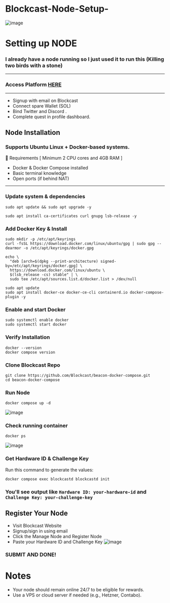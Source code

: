 # Blockcast-Node-Setup-
![image](https://github.com/user-attachments/assets/e788870e-63da-4de0-bd49-df3e90125b13)

# Setting up NODE 
### I already have a node running so I just used it to run this (Killing two birds with a stone) 

------
### Access Platform [HERE](https://app.blockcast.network?referral-code=FLoO01)
-------
 * Signup with email on Blockcast
 * Connect spare Wallet (SOL)
 * Bind  Twitter and Discord .
 * Complete  quest in profile dashboard.


## Node Installation 
### Supports Ubuntu Linux + Docker-based systems.

🔧 Requirements [ Minimum 2 CPU cores and 4GB RAM ] 
+ Docker & Docker Compose installed
+ Basic terminal knowledge
+ Open ports (if behind NAT) 
-------

### Update system & dependencies 
```
sudo apt update && sudo apt upgrade -y
```

```
sudo apt install ca-certificates curl gnupg lsb-release -y
```

### Add Docker Key & Install 
```
sudo mkdir -p /etc/apt/keyrings
curl -fsSL https://download.docker.com/linux/ubuntu/gpg | sudo gpg --dearmor -o /etc/apt/keyrings/docker.gpg

```

```
echo \
  "deb [arch=$(dpkg --print-architecture) signed-by=/etc/apt/keyrings/docker.gpg] \
  https://download.docker.com/linux/ubuntu \
  $(lsb_release -cs) stable" | \
  sudo tee /etc/apt/sources.list.d/docker.list > /dev/null
```

```
sudo apt update
sudo apt install docker-ce docker-ce-cli containerd.io docker-compose-plugin -y
```

### Enable and start Docker 
```
sudo systemctl enable docker
sudo systemctl start docker
```


### Verify Installation
```
docker --version
docker compose version
```

### Clone Blockcast Repo 
```
git clone https://github.com/Blockcast/beacon-docker-compose.git
cd beacon-docker-compose
```

### Run Node 
```
docker compose up -d
```
![image](https://github.com/user-attachments/assets/484f3a4a-73fb-4fd5-ac65-205738039ce5)


### Check running container 
```
docker ps
```
![image](https://github.com/user-attachments/assets/4ef4d547-5ab2-41d2-8876-1b0da80b4e7b)


### Get Hardware ID & Challenge Key
Run this command to generate the values:
```
docker compose exec blockcastd blockcastd init
```

### You'll see output like `Hardware ID: your-hardware-id` and `Challenge Key: your-challenge-key`


## Register Your Node
* Visit Blockcast Website
* Signup/sign in using email
* Click the Manage Node and Register Node
* Paste your Hardware ID and Challenge Key
![image](https://github.com/user-attachments/assets/6199c816-d925-414b-b86f-a5a9f3c1c8dd)

### SUBMIT AND DONE! 

# Notes
	
 + Your node should remain online 24/7 to be eligible for rewards.
 + Use a VPS or cloud server if needed (e.g., Hetzner, Contabo).





